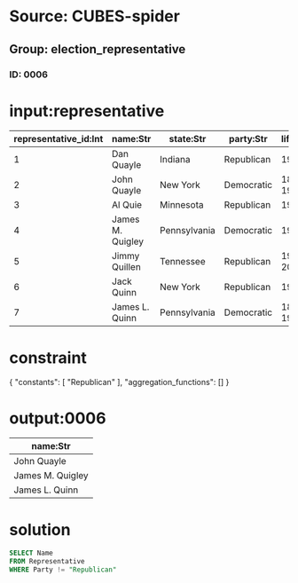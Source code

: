 # Source: CUBES-spider
## Group: election_representative
### ID: 0006

# input:representative

| representative_id:Int | name:Str | state:Str | party:Str | lifespan:Str |
|---|---|---|---|---|
| 1 | Dan Quayle | Indiana | Republican | 1947– |
| 2 | John Quayle | New York | Democratic | 1868–1930 |
| 3 | Al Quie | Minnesota | Republican | 1923– |
| 4 | James M. Quigley | Pennsylvania | Democratic | 1918– |
| 5 | Jimmy Quillen | Tennessee | Republican | 1916–2003 |
| 6 | Jack Quinn | New York | Republican | 1951– |
| 7 | James L. Quinn | Pennsylvania | Democratic | 1875–1960 |

# constraint

{
  "constants": [
    "Republican"
  ],
  "aggregation_functions": []
}

# output:0006

| name:Str |
|---|
| John Quayle |
| James M. Quigley |
| James L. Quinn |

# solution

```sql
SELECT Name
FROM Representative
WHERE Party != "Republican"
```
